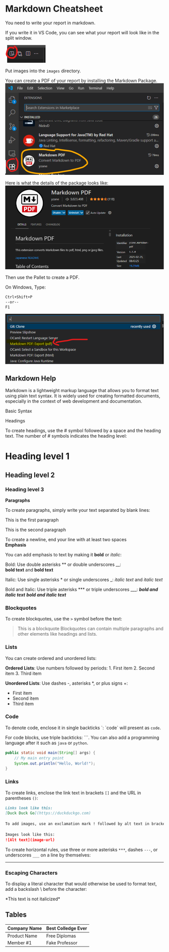 # Markdown Cheatsheet

You need to write your report in markdown. 

If you write it in VS Code, you can see what your report will look like in the split window.  

![Split Window](../images/split_window.png)

Put images into the `images` directory.  

You can create a PDF of your report by installing the Markdown Package.  
![Markdown Package](../images/markdown_package.png)  

Here is what the details of the package looks like:  
![Markdown Details](../images/markdown_image.png)  

Then use the Pallet to create a PDF. 

On Windows, Type:  
```
Ctrl+Shift+P
--or--
F1
```
![Palette](../images/palette_pdf.png)

## Markdown Help
Markdown is a lightweight markup language that allows you to format text using plain text syntax. It is widely used for creating formatted documents, especially in the context of web development and documentation.

Basic Syntax

Headings

To create headings, use the # symbol followed by a space and the heading text. The number of # symbols indicates the heading level:

# Heading level 1
## Heading level 2
### Heading level 3
**Paragraphs**  

To create paragraphs, simply write your text separated by blank lines:

This is the first paragraph

This is the second paragraph

To create a newline, end your line with at least two spaces  
**Emphasis**

You can add emphasis to text by making it **bold** or *italic*:

Bold: Use double asterisks \*\* or double underscores \_\_:   
**bold text** and __bold text__

Italic: Use single asterisks \* or single underscores \_: *italic text* and _italic text_

Bold and Italic: Use triple asterisks *** or triple underscores ___: ***bold and italic text*** ___bold and italic text___

### Blockquotes

To create blockquotes, use the `>` symbol before the text:

> This is a blockquote
Blockquotes can contain multiple paragraphs and other elements like headings and lists.

### Lists 

You can create ordered and unordered lists:

**Ordered Lists**: Use numbers followed by periods: 1. First item 2. Second item 3. Third item

**Unordered Lists**: Use dashes -, asterisks \*, or plus signs +: 
- First item
- Second item  
- Third item  

### Code

To denote code, enclose it in single backticks \`: \`code\` will present as `code`.   

For code blocks, use triple backticks: \`\`\`. You can also add a programming language after it such as `java` or `python`.

```java
public static void main(String[] args) {
    // My main entry point
    System.out.println("Hello, World!");
}
```

### Links
To create links, enclose the link text in brackets `[]` and the URL in parentheses `()`:
```markdown
Links look like this:  
[Duck Duck Go](https://duckduckgo.com)

To add images, use an exclamation mark ! followed by alt text in brackets [] and the image URL in parentheses ():

Images look like this:
![Alt text](image-url)

```

To create horizontal rules, use three or more asterisks `***`, dashes `---`, or underscores `___` on a line by themselves:

---

### Escaping Characters

To display a literal character that would otherwise be used to format text, add a backslash \ before the character:

\*This text is not italicized\*

## Tables
|Company Name|Best Colledge Ever|
|------------|-------------------|
|Product Name| Free Diplomas|
|Member #1| Fake Professor|
